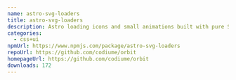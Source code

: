 ```yaml
---
name: astro-svg-loaders
title: astro-svg-loaders
description: Astro loading icons and small animations built with pure SVG.
categories:
  - css+ui
npmUrl: https://www.npmjs.com/package/astro-svg-loaders
repoUrl: https://github.com/codiume/orbit
homepageUrl: https://github.com/codiume/orbit
downloads: 172
---
```

